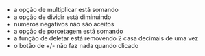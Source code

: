 * a opção de multiplicar está somando
* a opção de dividir está diminuindo
* numeros negativos não são aceitos
* a opção de porcetagem está somando
* a função de deletar está removendo 2 casa decimais de uma vez
* o botão de +/- não faz nada quando clicado